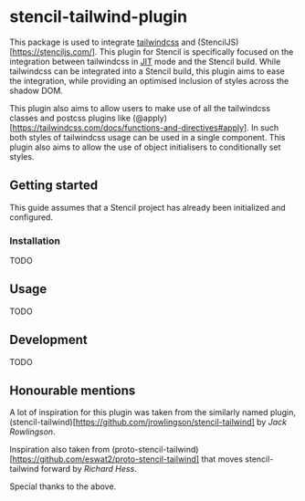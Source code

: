 # stencil-tailwind-plugin

This package is used to integrate [tailwindcss](https://tailwindcss.com/) and (StencilJS)[https://stenciljs.com/]. This plugin for Stencil is specifically focused on the integration between tailwindcss in [JIT](https://tailwindcss.com/docs/just-in-time-mode#enabling-jit-mode) mode and the Stencil build. While tailwindcss can be integrated into a Stencil build, this plugin aims to ease the integration, while providing an optimised inclusion of styles across the shadow DOM.

This plugin also aims to allow users to make use of all the tailwindcss classes and postcss plugins like (@apply)[https://tailwindcss.com/docs/functions-and-directives#apply]. In such both styles of tailwindcss usage can be used in a single component. This plugin also aims to allow the use of object initialisers to conditionally set styles.

## Getting started

This guide assumes that a Stencil project has already been initialized and configured.

### Installation

TODO

## Usage

TODO

## Development

TODO


## Honourable mentions

A lot of inspiration for this plugin was taken from the similarly named plugin, (stencil-tailwind)[https://github.com/jrowlingson/stencil-tailwind] by *Jack Rowlingson*.

Inspiration also taken from (proto-stencil-tailwind)[https://github.com/eswat2/proto-stencil-tailwind] that moves stencil-tailwind forward by *Richard Hess*.

Special thanks to the above.
